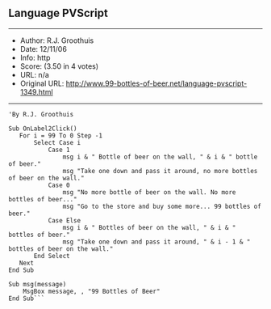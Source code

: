 
## Language PVScript ##
---
- Author: R.J. Groothuis
- Date: 12/11/06
- Info: http
- Score:  (3.50 in 4 votes)
- URL: n/a
- Original URL: http://www.99-bottles-of-beer.net/language-pvscript-1349.html
---

```'99 Bottles of Beer in PVscript
'By R.J. Groothuis

Sub OnLabel2Click()
   For i = 99 To 0 Step -1
       Select Case i
           Case 1
               msg i & " Bottle of beer on the wall, " & i & " bottle of beer."
               msg "Take one down and pass it around, no more bottles of beer on the wall."
           Case 0
               msg "No more bottle of beer on the wall. No more bottles of beer..."
               msg "Go to the store and buy some more... 99 bottles of beer."
           Case Else
               msg i & " Bottles of beer on the wall, " & i & " bottles of beer."
               msg "Take one down and pass it around, " & i - 1 & " bottles of beer on the wall."
       End Select
   Next
End Sub

Sub msg(message)
    MsgBox message, , "99 Bottles of Beer"
End Sub```